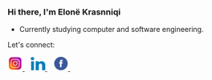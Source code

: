 ### Hi there, I'm Elonë Krasnniqi

- Currently studying computer and software engineering.

Let's connect: 

<a href="https://www.instagram.com/eloonakrasniqi/?next=%2F">
	<img alt="Instagram" src="images/instagram.webp" target="_new" width="30"/>
	</a>
&nbsp;&nbsp;
<a href="https://www.linkedin.com/in/elon%C3%AB-krasniqi-105155274/"><img alt="LinkedIn" src="images/linkedin.webp" target="_new" width="29"/>
	</a>
&nbsp;&nbsp;
<a href="https://www.facebook.com/profile.php?id=100081740167734">
	<img alt="Facebook" src="images/facebook.webp" target="_new" width="30"/>
	</a>
&nbsp;&nbsp;
